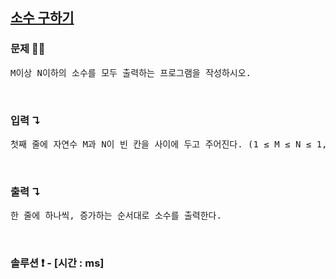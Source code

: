 ## [소수 구하기](https://www.acmicpc.net/problem/1929)

### 문제 🤨❔

<pre>
M이상 N이하의 소수를 모두 출력하는 프로그램을 작성하시오.
</pre>

<br>

### 입력 ↴

<pre>
첫째 줄에 자연수 M과 N이 빈 칸을 사이에 두고 주어진다. (1 ≤ M ≤ N ≤ 1,000,000) M이상 N이하의 소수가 하나 이상 있는 입력만 주어진다.
</pre>

<br>

### 출력 ↴

<pre>
한 줄에 하나씩, 증가하는 순서대로 소수를 출력한다.
</pre>

<br>

### 솔루션 ❗️ - [시간 : ms]

```js

```
